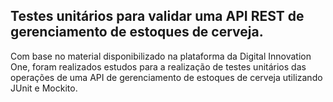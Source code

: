 <h2>Testes unitários para validar uma API REST de gerenciamento de estoques de cerveja.</h2>

Com base no material disponibilizado na plataforma da Digital Innovation One, foram realizados estudos para a realização de testes unitários das operações de uma API de gerenciamento de estoques de cerveja utilizando JUnit e Mockito. 